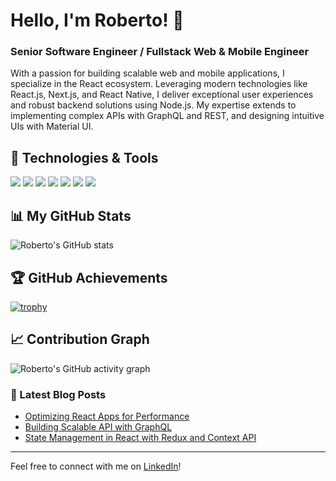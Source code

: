 # Hello, I'm Roberto! 👋

### Senior Software Engineer / Fullstack Web & Mobile Engineer

With a passion for building scalable web and mobile applications, I specialize in the React ecosystem. Leveraging modern technologies like React.js, Next.js, and React Native, I deliver exceptional user experiences and robust backend solutions using Node.js. My expertise extends to implementing complex APIs with GraphQL and REST, and designing intuitive UIs with Material UI.

## 🔧 Technologies & Tools
![](https://img.shields.io/badge/Code-React.js-informational?style=flat&logo=react&logoColor=61DAFB&color=2bbc8a)
![](https://img.shields.io/badge/Code-Next.js-informational?style=flat&logo=next.js&logoColor=white&color=2bbc8a)
![](https://img.shields.io/badge/Code-React_Native-informational?style=flat&logo=react&logoColor=61DAFB&color=2bbc8a)
![](https://img.shields.io/badge/Backend-Node.js-informational?style=flat&logo=node.js&logoColor=339933&color=2bbc8a)
![](https://img.shields.io/badge/API-GraphQL-informational?style=flat&logo=graphql&logoColor=E10098&color=2bbc8a)
![](https://img.shields.io/badge/API-REST-informational?style=flat&logoColor=white&color=2bbc8a)
![](https://img.shields.io/badge/UI-Material_UI-informational?style=flat&logo=material-ui&logoColor=0081CB&color=2bbc8a)

## 📊 My GitHub Stats

![Roberto's GitHub stats](https://github-readme-stats.vercel.app/api?username=robertocandales&show_icons=true&theme=radical)

## 🏆 GitHub Achievements

[![trophy](https://github-profile-trophy.vercel.app/?username=robertocandales&theme=nord)](https://github.com/ryo-ma/github-profile-trophy)

## 📈 Contribution Graph

![Roberto's GitHub activity graph](https://activity-graph.herokuapp.com/graph?username=robertocandales&theme=xcode)

### 📝 Latest Blog Posts
<!-- BLOG-POST-LIST:START -->
- [Optimizing React Apps for Performance](#)
- [Building Scalable API with GraphQL](#)
- [State Management in React with Redux and Context API](#)
<!-- BLOG-POST-LIST:END -->

---

Feel free to connect with me on [LinkedIn](https://www.linkedin.com/in/robertocandales)!


